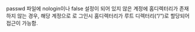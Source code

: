 

passwd 파일에 nologin이나 false 설정이 되어 있지 않은 계정에 홈디렉터리가 존재하지 않는 경우, 해당 계정으로 로
그인시 홈디렉터리가 루트 디렉터리(“/“)로 할당되어 접근이 가능함.